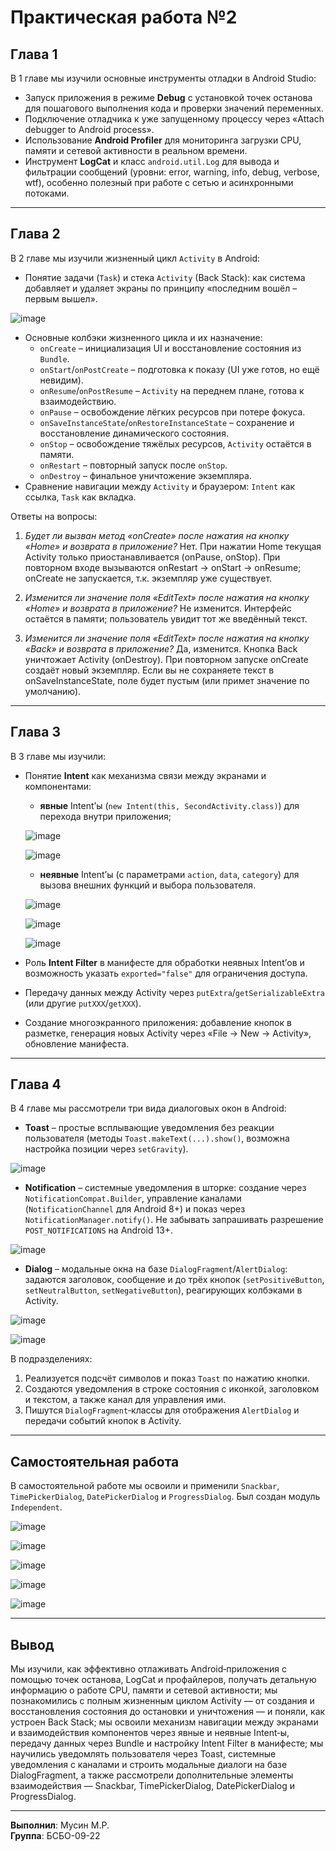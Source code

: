 # Практическая работа №2

## Глава 1

В 1 главе мы изучили основные инструменты отладки в Android Studio:

- Запуск приложения в режиме **Debug** с установкой точек останова для пошагового выполнения кода и проверки значений переменных.  
- Подключение отладчика к уже запущенному процессу через «Attach debugger to Android process».  
- Использование **Android Profiler** для мониторинга загрузки CPU, памяти и сетевой активности в реальном времени.  
- Инструмент **LogCat** и класс `android.util.Log` для вывода и фильтрации сообщений (уровни: error, warning, info, debug, verbose, wtf), особенно полезный при работе с сетью и асинхронными потоками.

---

## Глава 2

В 2 главе мы изучили жизненный цикл `Activity` в Android:

- Понятие задачи (`Task`) и стека `Activity` (Back Stack): как система добавляет и удаляет экраны по принципу «последним вошёл – первым вышел».

![image](https://github.com/user-attachments/assets/e4ce51a9-cf82-4d5c-b990-db377e866596)

- Основные колбэки жизненного цикла и их назначение:  
  - `onCreate` – инициализация UI и восстановление состояния из `Bundle`.  
  - `onStart`/`onPostCreate` – подготовка к показу (UI уже готов, но ещё невидим).  
  - `onResume`/`onPostResume` – `Activity` на переднем плане, готова к взаимодействию.  
  - `onPause` – освобождение лёгких ресурсов при потере фокуса.  
  - `onSaveInstanceState`/`onRestoreInstanceState` – сохранение и восстановление динамического состояния.  
  - `onStop` – освобождение тяжёлых ресурсов, `Activity` остаётся в памяти.  
  - `onRestart` – повторный запуск после `onStop`.  
  - `onDestroy` – финальное уничтожение экземпляра.  
- Сравнение навигации между `Activity` и браузером: `Intent` как ссылка, `Task` как вкладка.

Ответы на вопросы:

1. *Будет ли вызван метод «onCreate» после нажатия на кнопку «Home» и возврата в приложение?*
Нет. При нажатии Home текущая Activity только приостанавливается (onPause, onStop). При повторном входе вызываются onRestart → onStart → onResume; onCreate не запускается, т.к. экземпляр уже существует.

2. *Изменится ли значение поля «EditText» после нажатия на кнопку «Home» и возврата в приложение?*
Не изменится. Интерфейс остаётся в памяти; пользователь увидит тот же введённый текст.

3. *Изменится ли значение поля «EditText» после нажатия на кнопку «Back» и возврата в приложение?*
Да, изменится. Кнопка Back уничтожает Activity (onDestroy). При повторном запуске onCreate создаёт новый экземпляр. Если вы не сохраняете текст в onSaveInstanceState, поле будет пустым (или примет значение по умолчанию).

---

## Глава 3

В 3 главе мы изучили:

- Понятие **Intent** как механизма связи между экранами и компонентами:  
  - **явные** Intent’ы (`new Intent(this, SecondActivity.class)`) для перехода внутри приложения;
  
  ![image](https://github.com/user-attachments/assets/8d719252-b8fb-471e-842d-0404b6e062cf)
  
  ![image](https://github.com/user-attachments/assets/f3b7853f-c8c7-4856-9fbf-4b4eeb86997f)
  
  - **неявные** Intent’ы (с параметрами `action`, `data`, `category`) для вызова внешних функций и выбора пользователя.
  
  ![image](https://github.com/user-attachments/assets/420404bd-488a-4ba0-b776-3d8189965d39)
  
  ![image](https://github.com/user-attachments/assets/e910054f-1dc7-45b6-8283-1a6379e79610)
  
  ![image](https://github.com/user-attachments/assets/cf118a90-184e-43a2-996f-0d64c55307aa)
  
- Роль **Intent Filter** в манифесте для обработки неявных Intent’ов и возможность указать `exported="false"` для ограничения доступа.  
- Передачу данных между Activity через `putExtra`/`getSerializableExtra` (или другие `putXXX`/`getXXX`).  
- Создание многоэкранного приложения: добавление кнопок в разметке, генерация новых Activity через «File → New → Activity», обновление манифеста.  

---

## Глава 4

В 4 главе мы рассмотрели три вида диалоговых окон в Android:

- **Toast** – простые всплывающие уведомления без реакции пользователя (методы `Toast.makeText(...).show()`, возможна настройка позиции через `setGravity`).

![image](https://github.com/user-attachments/assets/fbd163a3-16b7-4521-9e63-6e3563494d1f)
  
- **Notification** – системные уведомления в шторке: создание через `NotificationCompat.Builder`, управление каналами (`NotificationChannel` для Android 8+) и показ через `NotificationManager.notify()`. Не забывать запрашивать разрешение `POST_NOTIFICATIONS` на Android 13+.  

![image](https://github.com/user-attachments/assets/3f995197-56e9-4f25-8099-0ec4bed55a79)

- **Dialog** – модальные окна на базе `DialogFragment`/`AlertDialog`: задаются заголовок, сообщение и до трёх кнопок (`setPositiveButton`, `setNeutralButton`, `setNegativeButton`), реагирующих колбэками в Activity.

![image](https://github.com/user-attachments/assets/f766be84-4536-45f5-9063-5da9ea42e06a)

![image](https://github.com/user-attachments/assets/e807b431-9288-4e42-ba1d-735ecac1ee95)

В подразделениях:
1. Реализуется подсчёт символов и показ `Toast` по нажатию кнопки.  
2. Создаются уведомления в строке состояния с иконкой, заголовком и текстом, а также канал для управления ими.  
3. Пишутся `DialogFragment`‑классы для отображения `AlertDialog` и передачи событий кнопок в Activity.  

---

## Самостоятельная работа

В самостоятельной работе мы освоили и применили `Snackbar`, `TimePickerDialog`, `DatePickerDialog` и `ProgressDialog`. Был создан модуль `Independent`.

![image](https://github.com/user-attachments/assets/3b02834a-7df6-4f5d-9f5b-61c5b91ed11f)

![image](https://github.com/user-attachments/assets/24f1d1fa-df09-4903-b09c-043782d3dc0f)

![image](https://github.com/user-attachments/assets/c71003be-6963-4849-928f-b8550d7ed09c)

![image](https://github.com/user-attachments/assets/da94901a-29c2-4881-b426-4d14a2525365)

![image](https://github.com/user-attachments/assets/6d6d2a45-803a-4016-aafa-0f0370e652f3)

---

## Вывод

Мы изучили, как эффективно отлаживать Android‑приложения с помощью точек останова, LogCat и профайлеров, получать детальную информацию о работе CPU, памяти и сетевой активности; мы познакомились с полным жизненным циклом Activity — от создания и восстановления состояния до остановки и уничтожения — и поняли, как устроен Back Stack; мы освоили механизм навигации между экранами и взаимодействия компонентов через явные и неявные Intent‑ы, передачу данных через Bundle и настройку Intent Filter в манифесте; мы научились уведомлять пользователя через Toast, системные уведомления с каналами и строить модальные диалоги на базе DialogFragment, а также рассмотрели дополнительные элементы взаимодействия — Snackbar, TimePickerDialog, DatePickerDialog и ProgressDialog.

---

**Выполнил**: Мусин М.Р.  
**Группа**: БСБО-09-22
